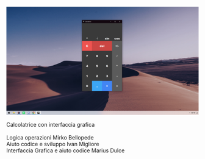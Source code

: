 

![](https://github.com/Mirko722/Calcolatrice1/blob/master/calcolatrice.PNG)

Calcolatrice con interfaccia grafica<br />
<br />
Logica operazioni Mirko Bellopede<br />
Aiuto codice e sviluppo Ivan Migliore<br />
Interfaccia Grafica e aiuto codice Marius Dulce<br />
